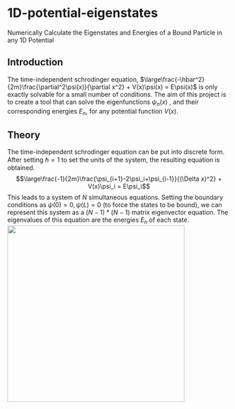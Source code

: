 # 1D-potential-eigenstates
Numerically Calculate the Eigenstates and Energies of a Bound Particle in any 1D Potential

## Introduction
The time-independent schrodinger equation, 
$\large\frac{-\hbar^2}{2m}\frac{\partial^2\psi(x)}{\partial x^2} + V(x)\psi(x) = E\psi(x)$ 
is only exactly solvable for a small number of conditions. The aim of this project is to create a tool that can solve the eigenfunctions $\psi_n(x)$ , and their corresponding energies $E_n$, for any potential function $V(x)$.

## Theory
The time-independent schrodinger equation can be put into discrete form. After setting $\hbar=1$ to set the units of the system, the resulting equation is obtained.
$$\large\frac{-1}{2m}\frac{\psi_{i+1}-2\psi_i+\psi_{i-1}}{(\Delta x)^2} + V(x)\psi_i = E\psi_i$$
This leads to a system of $N$ simultaneous equations. Setting the boundary conditions as $\psi(0) = 0, \psi(L) = 0$  (to force the states to be bound), we can represent this system as a $(N-1)*(N-1)$ matrix eigenvector equation. The eigenvalues of this equation are the energies $E_n$ of each state.\
<img src="https://user-images.githubusercontent.com/59290670/192154037-f14b00ab-a8fd-491a-bfeb-5c443239cb4f.png" width=400>
